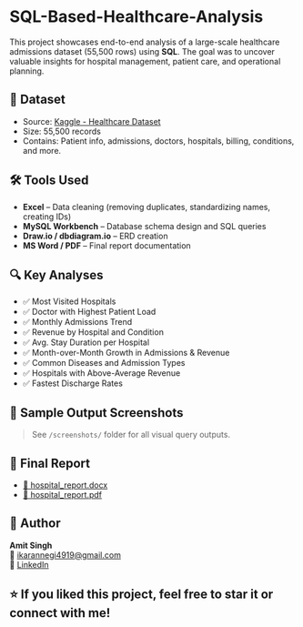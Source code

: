 # SQL-Based-Healthcare-Analysis

This project showcases end-to-end analysis of a large-scale healthcare admissions dataset (55,500 rows) using **SQL**. The goal was to uncover valuable insights for hospital management, patient care, and operational planning.

## 📂 Dataset

- Source: [Kaggle - Healthcare Dataset](https://www.kaggle.com/datasets/prasad22/healthcare-dataset/code)
- Size: 55,500 records
- Contains: Patient info, admissions, doctors, hospitals, billing, conditions, and more.

## 🛠️ Tools Used

- **Excel** – Data cleaning (removing duplicates, standardizing names, creating IDs)
- **MySQL Workbench** – Database schema design and SQL queries
- **Draw.io / dbdiagram.io** – ERD creation
- **MS Word / PDF** – Final report documentation

## 🔍 Key Analyses

- ✅ Most Visited Hospitals
- ✅ Doctor with Highest Patient Load
- ✅ Monthly Admissions Trend
- ✅ Revenue by Hospital and Condition
- ✅ Avg. Stay Duration per Hospital
- ✅ Month-over-Month Growth in Admissions & Revenue
- ✅ Common Diseases and Admission Types
- ✅ Hospitals with Above-Average Revenue
- ✅ Fastest Discharge Rates

## 📸 Sample Output Screenshots

> See `/screenshots/` folder for all visual query outputs.

## 📄 Final Report

- [📘 hospital_report.docx](Healthcare_Sql.docx)
- [📄 hospital_report.pdf](Healthcare_Sql.pdf)

## 🤝 Author

**Amit Singh**  
📧 ikarannegi4919@gmail.com  
🔗 [LinkedIn](https://www.linkedin.com/in/amit-singh2003)


## ⭐ If you liked this project, feel free to star it or connect with me!
